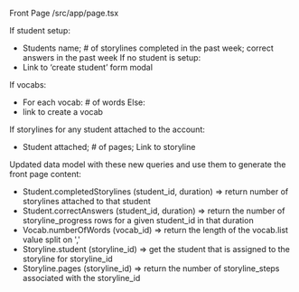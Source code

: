 Front Page /src/app/page.tsx

If student setup:
 - Students name; # of storylines completed in the past week; correct answers in the past week
If no student is setup:
- Link to ‘create student’ form modal

If vocabs:
- For each vocab: # of words
Else:
 - link to create a vocab

If storylines for any student attached to the account:
- Student attached; # of pages; Link to storyline

Updated data model with these new queries and use them to generate the front page content:
- Student.completedStorylines (student_id, duration) => return number of storylines attached to that student
- Student.correctAnswers (student_id, duration) => return the number of storyline_progress rows for a given student_id in that duration
- Vocab.numberOfWords (vocab_id) => return the length of the vocab.list value split on ','
- Storyline.student (storyline_id) => get the student that is assigned to the storyline for storyline_id
- Storyline.pages (storyline_id) => return the number of storyline_steps associated with the storyline_id